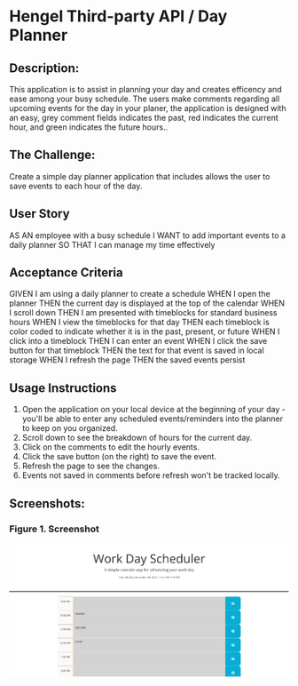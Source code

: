 # Hengel Third-party API / Day Planner

## Description:
This application is to assist in planning your day and creates efficency and ease among your busy schedule. The users make comments regarding all upcoming events for the day in your planer, the application is designed with an easy, grey comment fields indicates the past, red indicates the current hour, and green indicates the future hours.. 

## The Challenge:
Create a simple day planner application that includes allows the user to save events to each hour of the day. 

## User Story

AS AN employee with a busy schedule
I WANT to add important events to a daily planner
SO THAT I can manage my time effectively

## Acceptance Criteria

GIVEN I am using a daily planner to create a schedule
WHEN I open the planner
THEN the current day is displayed at the top of the calendar
WHEN I scroll down
THEN I am presented with timeblocks for standard business hours
WHEN I view the timeblocks for that day
THEN each timeblock is color coded to indicate whether it is in the past, present, or future
WHEN I click into a timeblock
THEN I can enter an event
WHEN I click the save button for that timeblock
THEN the text for that event is saved in local storage
WHEN I refresh the page
THEN the saved events persist

## Usage Instructions
1. Open the application on your local device at the beginning of your day - you'll be able to enter any scheduled events/reminders into the planner to keep on you organized.
2. Scroll down to see the breakdown of hours for the current day.
3. Click on the comments to edit the hourly events.
4. Click the save button (on the right) to save the event.
5. Refresh the page to see the changes.
6. Events not saved in comments before refresh won't be tracked locally.

## Screenshots:
### Figure 1. Screenshot
![](./assets/images/ScreenShot.jpg)
